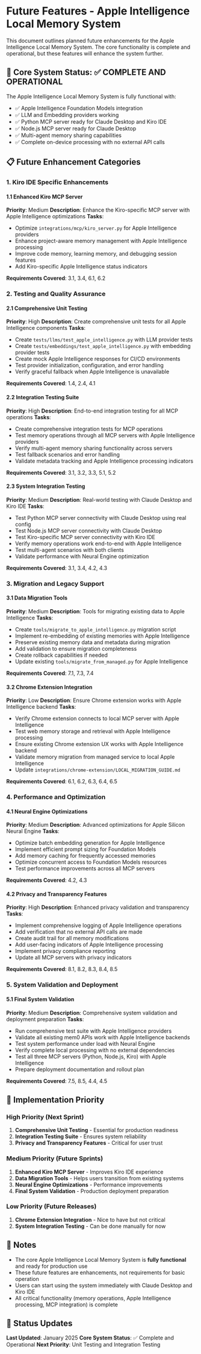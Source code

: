 # Future Features - Apple Intelligence Local Memory System

This document outlines planned future enhancements for the Apple Intelligence Local Memory System. The core functionality is complete and operational, but these features will enhance the system further.

## 🚀 Core System Status: ✅ COMPLETE AND OPERATIONAL

The Apple Intelligence Local Memory System is fully functional with:
- ✅ Apple Intelligence Foundation Models integration
- ✅ LLM and Embedding providers working
- ✅ Python MCP server ready for Claude Desktop and Kiro IDE
- ✅ Node.js MCP server ready for Claude Desktop
- ✅ Multi-agent memory sharing capabilities
- ✅ Complete on-device processing with no external API calls

## 📋 Future Enhancement Categories

### 1. Kiro IDE Specific Enhancements

#### 1.1 Enhanced Kiro MCP Server
**Priority**: Medium
**Description**: Enhance the Kiro-specific MCP server with Apple Intelligence optimizations
**Tasks**:
- Optimize `integrations/mcp/kiro_server.py` for Apple Intelligence providers
- Enhance project-aware memory management with Apple Intelligence processing
- Improve code memory, learning memory, and debugging session features
- Add Kiro-specific Apple Intelligence status indicators

**Requirements Covered**: 3.1, 3.4, 6.1, 6.2

### 2. Testing and Quality Assurance

#### 2.1 Comprehensive Unit Testing
**Priority**: High
**Description**: Create comprehensive unit tests for all Apple Intelligence components
**Tasks**:
- Create `tests/llms/test_apple_intelligence.py` with LLM provider tests
- Create `tests/embeddings/test_apple_intelligence.py` with embedding provider tests
- Create mock Apple Intelligence responses for CI/CD environments
- Test provider initialization, configuration, and error handling
- Verify graceful fallback when Apple Intelligence is unavailable

**Requirements Covered**: 1.4, 2.4, 4.1

#### 2.2 Integration Testing Suite
**Priority**: High
**Description**: End-to-end integration testing for all MCP operations
**Tasks**:
- Create comprehensive integration tests for MCP operations
- Test memory operations through all MCP servers with Apple Intelligence providers
- Verify multi-agent memory sharing functionality across servers
- Test fallback scenarios and error handling
- Validate metadata tracking and Apple Intelligence processing indicators

**Requirements Covered**: 3.1, 3.2, 3.3, 5.1, 5.2

#### 2.3 System Integration Testing
**Priority**: Medium
**Description**: Real-world testing with Claude Desktop and Kiro IDE
**Tasks**:
- Test Python MCP server connectivity with Claude Desktop using real config
- Test Node.js MCP server connectivity with Claude Desktop
- Test Kiro-specific MCP server connectivity with Kiro IDE
- Verify memory operations work end-to-end with Apple Intelligence
- Test multi-agent scenarios with both clients
- Validate performance with Neural Engine optimization

**Requirements Covered**: 3.1, 3.4, 4.2, 4.3

### 3. Migration and Legacy Support

#### 3.1 Data Migration Tools
**Priority**: Medium
**Description**: Tools for migrating existing data to Apple Intelligence
**Tasks**:
- Create `tools/migrate_to_apple_intelligence.py` migration script
- Implement re-embedding of existing memories with Apple Intelligence
- Preserve existing memory data and metadata during migration
- Add validation to ensure migration completeness
- Create rollback capabilities if needed
- Update existing `tools/migrate_from_managed.py` for Apple Intelligence

**Requirements Covered**: 7.1, 7.3, 7.4

#### 3.2 Chrome Extension Integration
**Priority**: Low
**Description**: Ensure Chrome extension works with Apple Intelligence backend
**Tasks**:
- Verify Chrome extension connects to local MCP server with Apple Intelligence
- Test web memory storage and retrieval with Apple Intelligence processing
- Ensure existing Chrome extension UX works with Apple Intelligence backend
- Validate memory migration from managed service to local Apple Intelligence
- Update `integrations/chrome-extension/LOCAL_MIGRATION_GUIDE.md`

**Requirements Covered**: 6.1, 6.2, 6.3, 6.4, 6.5

### 4. Performance and Optimization

#### 4.1 Neural Engine Optimizations
**Priority**: Medium
**Description**: Advanced optimizations for Apple Silicon Neural Engine
**Tasks**:
- Optimize batch embedding generation for Apple Intelligence
- Implement efficient prompt sizing for Foundation Models
- Add memory caching for frequently accessed memories
- Optimize concurrent access to Foundation Models resources
- Test performance improvements across all MCP servers

**Requirements Covered**: 4.2, 4.3

#### 4.2 Privacy and Transparency Features
**Priority**: High
**Description**: Enhanced privacy validation and transparency
**Tasks**:
- Implement comprehensive logging of Apple Intelligence operations
- Add verification that no external API calls are made
- Create audit trail for all memory modifications
- Add user-facing indicators of Apple Intelligence processing
- Implement privacy compliance reporting
- Update all MCP servers with privacy indicators

**Requirements Covered**: 8.1, 8.2, 8.3, 8.4, 8.5

### 5. System Validation and Deployment

#### 5.1 Final System Validation
**Priority**: Medium
**Description**: Comprehensive system validation and deployment preparation
**Tasks**:
- Run comprehensive test suite with Apple Intelligence providers
- Validate all existing mem0 APIs work with Apple Intelligence backends
- Test system performance under load with Neural Engine
- Verify complete local processing with no external dependencies
- Test all three MCP servers (Python, Node.js, Kiro) with Apple Intelligence
- Prepare deployment documentation and rollout plan

**Requirements Covered**: 7.5, 8.5, 4.4, 4.5

## 🎯 Implementation Priority

### High Priority (Next Sprint)
1. **Comprehensive Unit Testing** - Essential for production readiness
2. **Integration Testing Suite** - Ensures system reliability
3. **Privacy and Transparency Features** - Critical for user trust

### Medium Priority (Future Sprints)
1. **Enhanced Kiro MCP Server** - Improves Kiro IDE experience
2. **Data Migration Tools** - Helps users transition from existing systems
3. **Neural Engine Optimizations** - Performance improvements
4. **Final System Validation** - Production deployment preparation

### Low Priority (Future Releases)
1. **Chrome Extension Integration** - Nice to have but not critical
2. **System Integration Testing** - Can be done manually for now

## 📝 Notes

- The core Apple Intelligence Local Memory System is **fully functional** and ready for production use
- These future features are enhancements, not requirements for basic operation
- Users can start using the system immediately with Claude Desktop and Kiro IDE
- All critical functionality (memory operations, Apple Intelligence processing, MCP integration) is complete

## 🔄 Status Updates

**Last Updated**: January 2025
**Core System Status**: ✅ Complete and Operational
**Next Priority**: Unit Testing and Integration Testing
